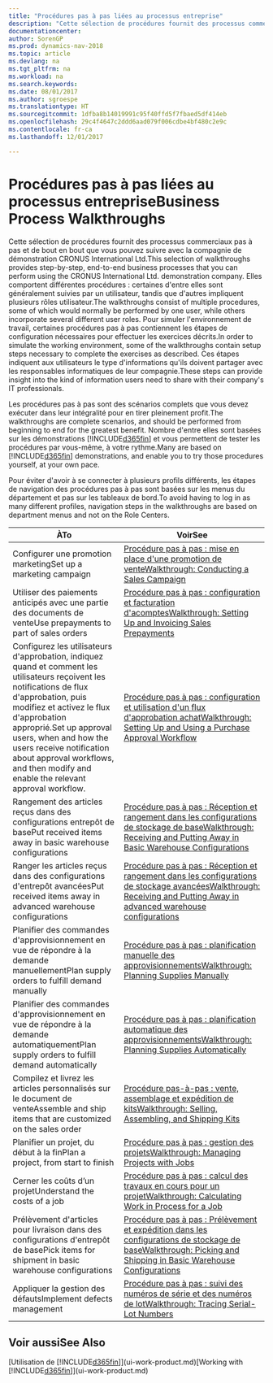 ```yaml
---
title: "Procédures pas à pas liées au processus entreprise"
description: "Cette sélection de procédures fournit des processus commerciaux pas à pas et de bout en bout que vous pouvez suivre avec la compagnie de démonstration CRONUS International Ltd. Elles comportent différentes procédures : certaines d'entre elles sont généralement suivies par un utilisateur, tandis que d'autres impliquent plusieurs rôles utilisateur. Pour simuler l'environnement de travail, certaines procédures pas à pas contiennent les étapes de configuration nécessaires pour effectuer les exercices décrits. Ces étapes indiquent aux utilisateurs le type d'informations qu'ils doivent partager avec les responsables informatiques de leur compagnie."
documentationcenter: 
author: SorenGP
ms.prod: dynamics-nav-2018
ms.topic: article
ms.devlang: na
ms.tgt_pltfrm: na
ms.workload: na
ms.search.keywords: 
ms.date: 08/01/2017
ms.author: sgroespe
ms.translationtype: HT
ms.sourcegitcommit: 1dfba8b14019991c95f40ffd5f7fbaed5df414eb
ms.openlocfilehash: 29c4f4647c2ddd6aad079f006cdbe4bf480c2e9c
ms.contentlocale: fr-ca
ms.lasthandoff: 12/01/2017

---
```

# <a name="business-process-walkthroughs"></a><span data-ttu-id="05818-106">Procédures pas à pas liées au processus entreprise</span><span class="sxs-lookup"><span data-stu-id="05818-106">Business Process Walkthroughs</span></span>
<span data-ttu-id="05818-107">Cette sélection de procédures fournit des processus commerciaux pas à pas et de bout en bout que vous pouvez suivre avec la compagnie de démonstration CRONUS International Ltd.</span><span class="sxs-lookup"><span data-stu-id="05818-107">This selection of walkthroughs provides step-by-step, end-to-end business processes that you can perform using the CRONUS International Ltd. demonstration company.</span></span> <span data-ttu-id="05818-108">Elles comportent différentes procédures : certaines d'entre elles sont généralement suivies par un utilisateur, tandis que d'autres impliquent plusieurs rôles utilisateur.</span><span class="sxs-lookup"><span data-stu-id="05818-108">The walkthroughs consist of multiple procedures, some of which would normally be performed by one user, while others incorporate several different user roles.</span></span> <span data-ttu-id="05818-109">Pour simuler l'environnement de travail, certaines procédures pas à pas contiennent les étapes de configuration nécessaires pour effectuer les exercices décrits.</span><span class="sxs-lookup"><span data-stu-id="05818-109">In order to simulate the working environment, some of the walkthroughs contain setup steps necessary to complete the exercises as described.</span></span> <span data-ttu-id="05818-110">Ces étapes indiquent aux utilisateurs le type d'informations qu'ils doivent partager avec les responsables informatiques de leur compagnie.</span><span class="sxs-lookup"><span data-stu-id="05818-110">These steps can provide insight into the kind of information users need to share with their company's IT professionals.</span></span>  

 <span data-ttu-id="05818-111">Les procédures pas à pas sont des scénarios complets que vous devez exécuter dans leur intégralité pour en tirer pleinement profit.</span><span class="sxs-lookup"><span data-stu-id="05818-111">The walkthroughs are complete scenarios, and should be performed from beginning to end for the greatest benefit.</span></span> <span data-ttu-id="05818-112">Nombre d'entre elles sont basées sur les démonstrations [!INCLUDE[d365fin](includes/d365fin_md.md)] et vous permettent de tester les procédures par vous-même, à votre rythme.</span><span class="sxs-lookup"><span data-stu-id="05818-112">Many are based on [!INCLUDE[d365fin](includes/d365fin_md.md)] demonstrations, and enable you to try those procedures yourself, at your own pace.</span></span>  

 <span data-ttu-id="05818-113">Pour éviter d'avoir à se connecter à plusieurs profils différents, les étapes de navigation des procédures pas à pas sont basées sur les menus du département et pas sur les tableaux de bord.</span><span class="sxs-lookup"><span data-stu-id="05818-113">To avoid having to log in as many different profiles, navigation steps in the walkthroughs are based on department menus and not on the Role Centers.</span></span>  

|<span data-ttu-id="05818-114">À</span><span class="sxs-lookup"><span data-stu-id="05818-114">To</span></span>|<span data-ttu-id="05818-115">Voir</span><span class="sxs-lookup"><span data-stu-id="05818-115">See</span></span>|  
|--------|---------|  
|<span data-ttu-id="05818-116">Configurer une promotion marketing</span><span class="sxs-lookup"><span data-stu-id="05818-116">Set up a marketing campaign</span></span>|[<span data-ttu-id="05818-117">Procédure pas à pas : mise en place d'une promotion de vente</span><span class="sxs-lookup"><span data-stu-id="05818-117">Walkthrough: Conducting a Sales Campaign</span></span>](walkthrough-conducting-a-sales-campaign.md)|  
|<span data-ttu-id="05818-118">Utiliser des paiements anticipés avec une partie des documents de vente</span><span class="sxs-lookup"><span data-stu-id="05818-118">Use prepayments to part of sales orders</span></span>|[<span data-ttu-id="05818-119">Procédure pas à pas : configuration et facturation d'acomptes</span><span class="sxs-lookup"><span data-stu-id="05818-119">Walkthrough: Setting Up and Invoicing Sales Prepayments</span></span>](walkthrough-setting-up-and-invoicing-sales-prepayments.md)|  
|<span data-ttu-id="05818-120">Configurez les utilisateurs d'approbation, indiquez quand et comment les utilisateurs reçoivent les notifications de flux d'approbation, puis modifiez et activez le flux d'approbation approprié.</span><span class="sxs-lookup"><span data-stu-id="05818-120">Set up approval users, when and how the users receive notification about approval workflows, and then modify and enable the relevant approval workflow.</span></span>|[<span data-ttu-id="05818-121">Procédure pas à pas : configuration et utilisation d'un flux d'approbation achat</span><span class="sxs-lookup"><span data-stu-id="05818-121">Walkthrough: Setting Up and Using a Purchase Approval Workflow</span></span>](walkthrough-setting-up-and-using-a-purchase-approval-workflow.md)|  
|<span data-ttu-id="05818-122">Rangement des articles reçus dans des configurations entrepôt de base</span><span class="sxs-lookup"><span data-stu-id="05818-122">Put received items away in basic warehouse configurations</span></span>|[<span data-ttu-id="05818-123">Procédure pas à pas : Réception et rangement dans les configurations de stockage de base</span><span class="sxs-lookup"><span data-stu-id="05818-123">Walkthrough: Receiving and Putting Away in Basic Warehouse Configurations</span></span>](walkthrough-receiving-and-putting-away-in-basic-warehousing.md)|  
|<span data-ttu-id="05818-124">Ranger les articles reçus dans des configurations d'entrepôt avancées</span><span class="sxs-lookup"><span data-stu-id="05818-124">Put received items away in advanced warehouse configurations</span></span>|[<span data-ttu-id="05818-125">Procédure pas à pas : Réception et rangement dans les configurations de stockage avancées</span><span class="sxs-lookup"><span data-stu-id="05818-125">Walkthrough: Receiving and Putting Away in advanced warehouse configurations</span></span>](walkthrough-receiving-and-putting-away-in-advanced-warehousing.md)|  
|<span data-ttu-id="05818-126">Planifier des commandes d'approvisionnement en vue de répondre à la demande manuellement</span><span class="sxs-lookup"><span data-stu-id="05818-126">Plan supply orders to fulfill demand manually</span></span>|[<span data-ttu-id="05818-127">Procédure pas à pas : planification manuelle des approvisionnements</span><span class="sxs-lookup"><span data-stu-id="05818-127">Walkthrough: Planning Supplies Manually</span></span>](walkthrough-planning-supplies-manually.md)|  
|<span data-ttu-id="05818-128">Planifier des commandes d'approvisionnement en vue de répondre à la demande automatiquement</span><span class="sxs-lookup"><span data-stu-id="05818-128">Plan supply orders to fulfill demand automatically</span></span>|[<span data-ttu-id="05818-129">Procédure pas à pas : planification automatique des approvisionnements</span><span class="sxs-lookup"><span data-stu-id="05818-129">Walkthrough: Planning Supplies Automatically</span></span>](walkthrough-planning-supplies-automatically.md)|  
|<span data-ttu-id="05818-130">Compilez et livrez les articles personnalisés sur le document de vente</span><span class="sxs-lookup"><span data-stu-id="05818-130">Assemble and ship items that are customized on the sales order</span></span>|[<span data-ttu-id="05818-131">Procédure pas-à-pas : vente, assemblage et expédition de kits</span><span class="sxs-lookup"><span data-stu-id="05818-131">Walkthrough: Selling, Assembling, and Shipping Kits</span></span>](walkthrough-selling-assembling-and-shipping-kits.md)|  
|<span data-ttu-id="05818-132">Planifier un projet, du début à la fin</span><span class="sxs-lookup"><span data-stu-id="05818-132">Plan a project, from start to finish</span></span>|[<span data-ttu-id="05818-133">Procédure pas à pas : gestion des projets</span><span class="sxs-lookup"><span data-stu-id="05818-133">Walkthrough: Managing Projects with Jobs</span></span>](walkthrough-managing-projects-with-jobs.md)|  
|<span data-ttu-id="05818-134">Cerner les coûts d’un projet</span><span class="sxs-lookup"><span data-stu-id="05818-134">Understand the costs of a job</span></span>|[<span data-ttu-id="05818-135">Procédure pas à pas : calcul des travaux en cours pour un projet</span><span class="sxs-lookup"><span data-stu-id="05818-135">Walkthrough: Calculating Work in Process for a Job</span></span>](walkthrough-calculating-work-in-process-for-a-job.md)|  
|<span data-ttu-id="05818-136">Prélèvement d'articles pour livraison dans des configurations d'entrepôt de base</span><span class="sxs-lookup"><span data-stu-id="05818-136">Pick items for shipment in basic warehouse configurations</span></span>|[<span data-ttu-id="05818-137">Procédure pas à pas : Prélèvement et expédition dans les configurations de stockage de base</span><span class="sxs-lookup"><span data-stu-id="05818-137">Walkthrough: Picking and Shipping in Basic Warehouse Configurations</span></span>](walkthrough-picking-and-shipping-in-basic-warehousing.md)|  
|<span data-ttu-id="05818-138">Appliquer la gestion des défauts</span><span class="sxs-lookup"><span data-stu-id="05818-138">Implement defects management</span></span>|[<span data-ttu-id="05818-139">Procédure pas à pas : suivi des numéros de série et des numéros de lot</span><span class="sxs-lookup"><span data-stu-id="05818-139">Walkthrough: Tracing Serial-Lot Numbers</span></span>](walkthrough-tracing-serial-lot-numbers.md)|  

## <a name="see-also"></a><span data-ttu-id="05818-140">Voir aussi</span><span class="sxs-lookup"><span data-stu-id="05818-140">See Also</span></span>
<span data-ttu-id="05818-141">[Utilisation de [!INCLUDE[d365fin](includes/d365fin_md.md)]](ui-work-product.md)</span><span class="sxs-lookup"><span data-stu-id="05818-141">[Working with [!INCLUDE[d365fin](includes/d365fin_md.md)]](ui-work-product.md)</span></span>  

